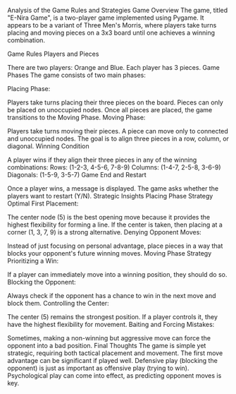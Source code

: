 Analysis of the Game Rules and Strategies
Game Overview
The game, titled "E-Nira Game", is a two-player game implemented using Pygame. It appears to be a variant of Three Men's Morris, where players take turns placing and moving pieces on a 3x3 board until one achieves a winning combination.

Game Rules
Players and Pieces

There are two players: Orange and Blue.
Each player has 3 pieces.
Game Phases The game consists of two main phases:

Placing Phase:

Players take turns placing their three pieces on the board.
Pieces can only be placed on unoccupied nodes.
Once all pieces are placed, the game transitions to the Moving Phase.
Moving Phase:

Players take turns moving their pieces.
A piece can move only to connected and unoccupied nodes.
The goal is to align three pieces in a row, column, or diagonal.
Winning Condition

A player wins if they align their three pieces in any of the winning combinations:
Rows: (1-2-3, 4-5-6, 7-8-9)
Columns: (1-4-7, 2-5-8, 3-6-9)
Diagonals: (1-5-9, 3-5-7)
Game End and Restart

Once a player wins, a message is displayed.
The game asks whether the players want to restart (Y/N).
Strategic Insights
Placing Phase Strategy
Optimal First Placement:

The center node (5) is the best opening move because it provides the highest flexibility for forming a line.
If the center is taken, then placing at a corner (1, 3, 7, 9) is a strong alternative.
Denying Opponent Moves:

Instead of just focusing on personal advantage, place pieces in a way that blocks your opponent's future winning moves.
Moving Phase Strategy
Prioritizing a Win:

If a player can immediately move into a winning position, they should do so.
Blocking the Opponent:

Always check if the opponent has a chance to win in the next move and block them.
Controlling the Center:

The center (5) remains the strongest position.
If a player controls it, they have the highest flexibility for movement.
Baiting and Forcing Mistakes:

Sometimes, making a non-winning but aggressive move can force the opponent into a bad position.
Final Thoughts
The game is simple yet strategic, requiring both tactical placement and movement.
The first move advantage can be significant if played well.
Defensive play (blocking the opponent) is just as important as offensive play (trying to win).
Psychological play can come into effect, as predicting opponent moves is key.
